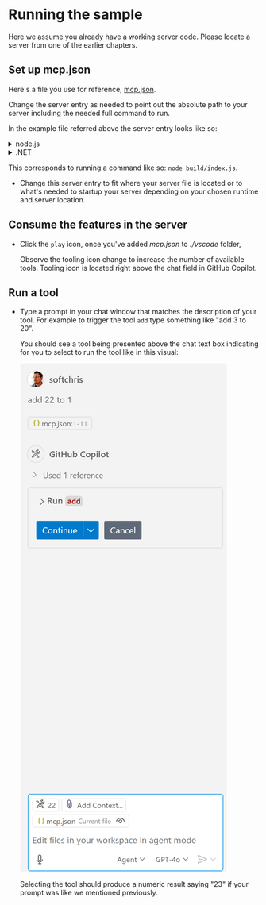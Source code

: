 # Running the sample

Here we assume you already have a working server code. Please locate a server from one of the earlier chapters.

## Set up mcp.json

Here's a file you use for reference, [mcp.json](./mcp.json).

Change the server entry as needed to point out the absolute path to your server including the needed full command to run.

In the example file referred above the server entry looks like so:

<details>
<summary>node.js</summary>
```json
"hello-mcp": {
    "command": "node",
    "args": [
        "build/index.js"
    ]
}
```
</details>

<details>
<summary>.NET</summary>

You might have to enter the GitHub repository root, which can be fetched from the command, `git rev-parse --show-toplevel`.

```jsonc
{
  "inputs": [
    {
      "type": "promptString",
      "id": "repository-root",
      "description": "The absolute path to the repository root"
    }
  ],
  "servers": {
    "calculator-mcp-dotnet": {
      "type": "stdio",
      "command": "dotnet",
      "args": [
        "run",
        "--project",
        "${input:repository-root}/03-GettingStarted/02-client/solution/server/server.csproj"
      ]
    }
  }
}
```

</details>

This corresponds to running a command like so: `node build/index.js`.

- Change this server entry to fit where your server file is located or to what's needed to startup your server depending on your chosen runtime and server location.

## Consume the features in the server

- Click the `play` icon, once you've added *mcp.json* to *./vscode* folder,

    Observe the tooling icon change to increase the number of available tools. Tooling icon is located right above the chat field in GitHub Copilot.

## Run a tool

- Type a prompt in your chat window that matches the description of your tool. For example to trigger the tool `add` type something like "add 3 to 20".

    You should see a tool being presented above the chat text box indicating for you to select to run the tool like in this visual:

    ![VS Code indicating it wanting to run a tool](../assets/vscode-agent.png)

    Selecting the tool should produce a numeric result saying "23" if your prompt was like we mentioned previously.
